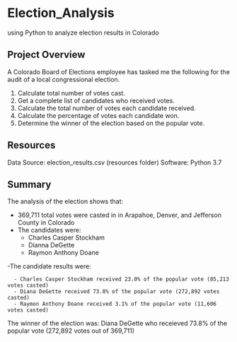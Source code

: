 # Election_Analysis
using Python to analyze election results in Colorado 

## Project Overview
A Colorado Board of Elections employee has tasked me the following for the audit of a local congressional election. 
  1. Calculate total number of votes cast.
  2. Get a complete list of candidates who received votes.
  3. Calculate the total number of votes each candidate received.
  4. Calculate the percentage of votes each candidate won.
  5. Determine the winner of the election based on the popular vote. 

## Resources
Data Source: election_results.csv (resources folder)
Software: Python 3.7 

## Summary 

The analysis of the election shows that: 

  - 369,711 total votes were casted in in Arapahoe, Denver, and Jefferson County in Colorado
  - The candidates were:
    - Charles Casper Stockham
    - Dianna DeGette
    - Raymon Anthony Doane
    
  -The candidate results were:
  
      - Charles Casper Stockham received 23.0% of the popular vote (85,213 votes casted)
      - Diana DeGette received 73.8% of the popular vote (272,892 votes casted)
      - Raymon Anthony Doane received 3.1% of the popular vote (11,606 votes casted)
   
  The winner of the election was:
    Diana DeGette who receieved 73.8% of the popular vote (272,892 votes out of 369,711)
